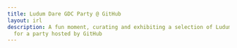 ```yaml
---
title: Ludum Dare GDC Party @ GitHub
layout: irl
description: A fun moment, curating and exhibiting a selection of Ludum Dare games
  for a party hosted by GitHub
---
```


